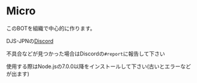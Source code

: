 # Micro
このBOTを組織で中心的に作ります。

DJS-JPNの[Discord](https://discord.gg/DbTpjXV)

不具合などが見つかった場合はDiscordの`#report`に報告して下さい

使用する際はNode.jsの7.0.0以降をインストールして下さい(古いとエラーなどが出ます)
